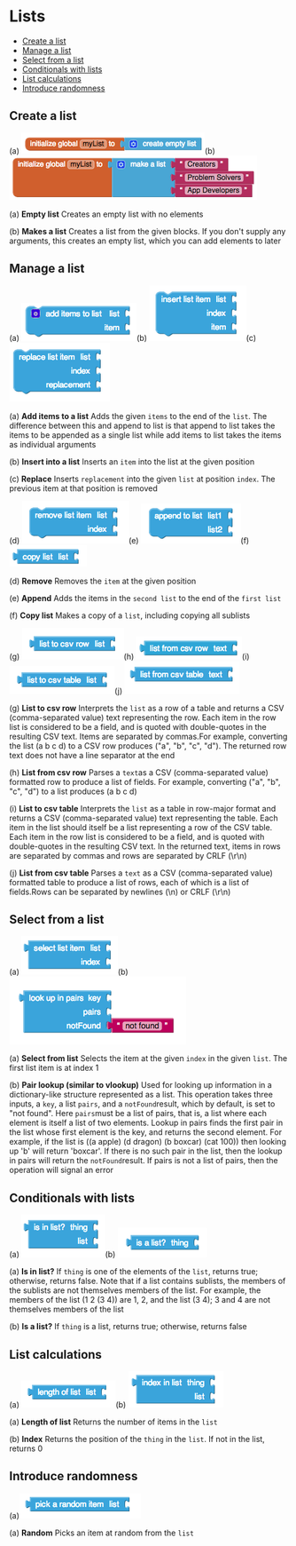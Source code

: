 # Lists

* [Create a list](lists.md#create-a-list)
* [Manage a list](lists.md#manage-a-list)
* [Select from a list](lists.md#select-from-a-list)
* [Conditionals with lists](lists.md#conditionals-with-lists)
* [List calculations](lists.md#list-calculations)
* [Introduce randomness](lists.md#introduce-randomness)

## Create a list

\(a\) ![](../../../.gitbook/assets/list-block-1.png)\(b\)![](../../../.gitbook/assets/list-block-2.png)

\(a\) **Empty list** Creates an empty list with no elements

\(b\) **Makes a list** Creates a list from the given blocks. If you don't supply any arguments, this creates an empty list, which you can add elements to later

## Manage a list

\(a\) ![](../../../.gitbook/assets/list-block-3.png)\(b\) ![](../../../.gitbook/assets/list-block-10.png)\(c\) ![](../../../.gitbook/assets/list-block-11.png)

\(a\) **Add items to a list** Adds the given `items` to the end of the `list`. The difference between this and append to list is that append to list takes the items to be appended as a single list while add items to list takes the items as individual arguments

\(b\) **Insert into a list** Inserts an `item` into the list at the given position

\(c\) **Replace** Inserts `replacement` into the given `list` at position `index`. The previous item at that position is removed

\(d\) ![](../../../.gitbook/assets/list-block-12.png)\(e\) ![](../../../.gitbook/assets/list-block-14.png)\(f\) ![](../../../.gitbook/assets/list-block-13.png)

\(d\) **Remove** Removes the `item` at the given position

\(e\) **Append** Adds the items in the `second list` to the end of the `first list`

\(f\) **Copy list** Makes a copy of a `list`, including copying all sublists

\(g\) ![](../../../.gitbook/assets/list-block-17.png)\(h\) ![](../../../.gitbook/assets/list-block-18.png)\(i\) ![](../../../.gitbook/assets/list-block-19.png)\(j\) ![](../../../.gitbook/assets/list-block-20.png)

\(g\) **List to csv row** Interprets the `list` as a row of a table and returns a CSV \(comma-separated value\) text representing the row. Each item in the row list is considered to be a field, and is quoted with double-quotes in the resulting CSV text. Items are separated by commas.For example, converting the list \(a b c d\) to a CSV row produces \("a", "b", "c", "d"\). The returned row text does not have a line separator at the end

\(h\) **List from csv row** Parses a `text`as a CSV \(comma-separated value\) formatted row to produce a list of fields. For example, converting \("a", "b", "c", "d"\) to a list produces \(a b c d\)

\(i\) **List to csv table** Interprets the `list` as a table in row-major format and returns a CSV \(comma-separated value\) text representing the table. Each item in the list should itself be a list representing a row of the CSV table. Each item in the row list is considered to be a field, and is quoted with double-quotes in the resulting CSV text. In the returned text, items in rows are separated by commas and rows are separated by CRLF \(\r\n\)

\(j\) **List from csv table** Parses a `text` as a CSV \(comma-separated value\) formatted table to produce a list of rows, each of which is a list of fields.Rows can be separated by newlines \(\n\) or CRLF \(\r\n\)

## Select from a list

\(a\) ![](../../../.gitbook/assets/list-block-9.png)\(b\) ![](../../../.gitbook/assets/list-block-16.png)

\(a\) **Select from list** Selects the item at the given `index` in the given `list`. The first list item is at index 1

\(b\) **Pair lookup \(similar to vlookup\)** Used for looking up information in a dictionary-like structure represented as a list. This operation takes three inputs, a `key`, a list `pairs`, and a `notFound`result, which by default, is set to "not found". Here `pairs`must be a list of pairs, that is, a list where each element is itself a list of two elements. Lookup in pairs finds the first pair in the list whose first element is the key, and returns the second element. For example, if the list is \(\(a apple\) \(d dragon\) \(b boxcar\) \(cat 100\)\) then looking up 'b' will return 'boxcar'. If there is no such pair in the list, then the lookup in pairs will return the `notFound`result. If pairs is not a list of pairs, then the operation will signal an error

## Conditionals with lists

\(a\) ![](../../../.gitbook/assets/list-block-5.png)\(b\) ![](../../../.gitbook/assets/list-block-15.png)

\(a\) **Is in list?** If `thing` is one of the elements of the `list`, returns true; otherwise, returns false. Note that if a list contains sublists, the members of the sublists are not themselves members of the list. For example, the members of the list \(1 2 \(3 4\)\) are 1, 2, and the list \(3 4\); 3 and 4 are not themselves members of the list

\(b\) **Is a list?** If `thing` is a list, returns true; otherwise, returns false

## List calculations

\(a\) ![](../../../.gitbook/assets/list-block-6.png)\(b\) ![](../../../.gitbook/assets/list-block-8.png)

\(a\) **Length of list** Returns the number of items in the `list`

\(b\) **Index** Returns the position of the `thing` in the `list`. If not in the list, returns 0

## Introduce randomness

\(a\)![](../../../.gitbook/assets/list-block-7.png)

\(a\) **Random** Picks an item at random from the `list`

